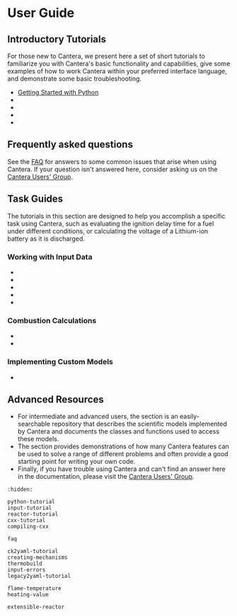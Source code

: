 # User Guide

## Introductory Tutorials

For those new to Cantera, we present here a set of short tutorials to familiarize you
with Cantera's basic functionality and capabilities, give some examples of how to work
Cantera within your preferred interface language, and demonstrate some basic
troubleshooting.

- [Getting Started with Python](python-tutorial)
- [](input-tutorial)
- [](reactor-tutorial)
- [](cxx-tutorial)
- [](compiling-cxx)

## Frequently asked questions

See the [FAQ](faq) for answers to some common issues that arise when using
Cantera. If your question isn't answered here, consider asking us on the
<a href="https://cantera.org/community.html#the-cantera-users-group">Cantera Users' Group</a>.

## Task Guides

The tutorials in this section are designed to help you accomplish a specific task
using Cantera, such as evaluating the ignition delay time for a fuel under different
conditions, or calculating the voltage of a Lithium-ion battery as it is discharged.

### Working with Input Data

- [](ck2yaml-tutorial)
- [](creating-mechanisms)
- [](thermobuild)
- [](input-errors)
- [](legacy2yaml-tutorial)

### Combustion Calculations
- [](flame-temperature)
- [](heating-value)

### Implementing Custom Models

- [](extensible-reactor)

## Advanced Resources

- For intermediate and advanced users, the [](/reference/index) section is an
  easily-searchable repository that describes the scientific models implemented by
  Cantera and documents the classes and functions used to access these models.
- The [](/examples/index) section provides demonstrations of how many Cantera features
  can be used to solve a range of different problems and often provide a good starting
  point for writing your own code.
- Finally, if you have trouble using Cantera and can't find an answer here in the
  documentation, please visit the
  <a href="https://cantera.org/community.html#the-cantera-users-group">Cantera Users' Group</a>.

```{toctree}
:hidden:

python-tutorial
input-tutorial
reactor-tutorial
cxx-tutorial
compiling-cxx

faq

ck2yaml-tutorial
creating-mechanisms
thermobuild
input-errors
legacy2yaml-tutorial

flame-temperature
heating-value

extensible-reactor
```
